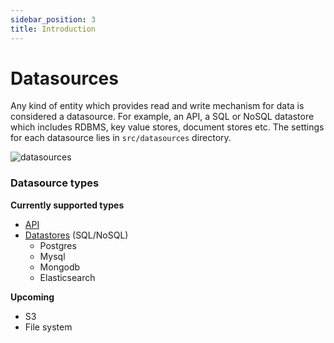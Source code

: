 ```yaml
---
sidebar_position: 3
title: Introduction
---
```


# Datasources
Any kind of entity which provides read and write mechanism for data is considered a datasource. For example, an API, a SQL or NoSQL datastore which includes RDBMS, key value stores, document stores etc. The settings for each datasource lies in `src/datasources` directory.

![datasources](/img/datasources_folder.png)

### Datasource types

**Currently supported types**
- [API](./api)
- [Datastores](./datastore.md) (SQL/NoSQL)
  - Postgres
  - Mysql
  - Mongodb
  - Elasticsearch

**Upcoming**
- S3
- File system
